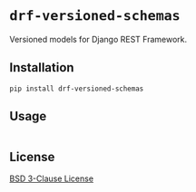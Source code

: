 # `drf-versioned-schemas`

Versioned models for Django REST Framework.

## Installation

```shell
pip install drf-versioned-schemas
```

## Usage

```python

```

## License

[BSD 3-Clause License](LICENSE)
